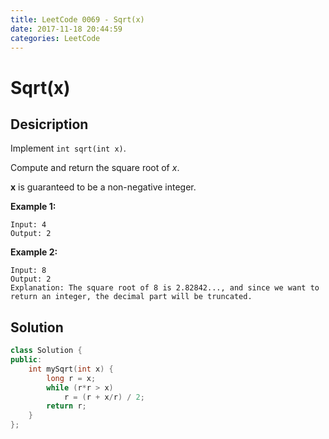 ```yaml
---
title: LeetCode 0069 - Sqrt(x)
date: 2017-11-18 20:44:59
categories: LeetCode
---
```

# Sqrt(x) #

<!--more-->

## Desicription ##

Implement `int sqrt(int x)`.

Compute and return the square root of *x*.

**x** is guaranteed to be a non-negative integer.


**Example 1:**

```
Input: 4
Output: 2
```

**Example 2:**

```
Input: 8
Output: 2
Explanation: The square root of 8 is 2.82842..., and since we want to return an integer, the decimal part will be truncated.
```

## Solution ##

```cpp
class Solution {
public:
    int mySqrt(int x) {
        long r = x;
        while (r*r > x)
            r = (r + x/r) / 2;
        return r;
    }
};
```